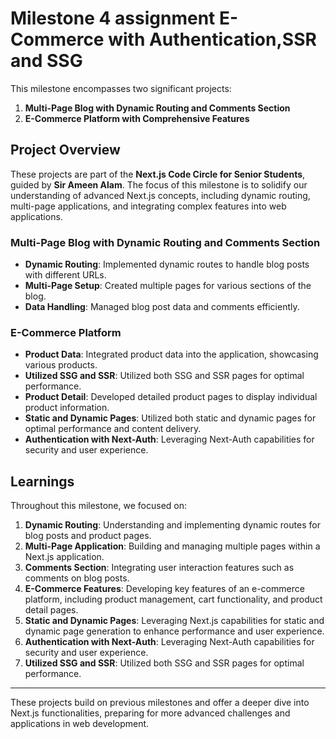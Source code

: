 # Milestone 4 assignment E-Commerce with Authentication,SSR and SSG

This milestone encompasses two significant projects:

1. **Multi-Page Blog with Dynamic Routing and Comments Section**
2. **E-Commerce Platform with Comprehensive Features**

## Project Overview

These projects are part of the **Next.js Code Circle for Senior Students**, guided by **Sir Ameen Alam**. The focus of this milestone is to solidify our understanding of advanced Next.js concepts, including dynamic routing, multi-page applications, and integrating complex features into web applications.

### Multi-Page Blog with Dynamic Routing and Comments Section

- **Dynamic Routing**: Implemented dynamic routes to handle blog posts with different URLs.
- **Multi-Page Setup**: Created multiple pages for various sections of the blog.
- **Data Handling**: Managed blog post data and comments efficiently.

### E-Commerce Platform

- **Product Data**: Integrated product data into the application, showcasing various products.
- **Utilized SSG and SSR**: Utilized both SSG and SSR pages for optimal performance.
- **Product Detail**: Developed detailed product pages to display individual product information.
- **Static and Dynamic Pages**: Utilized both static and dynamic pages for optimal performance and content delivery.
- **Authentication with Next-Auth**: Leveraging Next-Auth capabilities for security and user experience.

## Learnings

Throughout this milestone, we focused on:

1. **Dynamic Routing**: Understanding and implementing dynamic routes for blog posts and product pages.
2. **Multi-Page Application**: Building and managing multiple pages within a Next.js application.
3. **Comments Section**: Integrating user interaction features such as comments on blog posts.
4. **E-Commerce Features**: Developing key features of an e-commerce platform, including product management, cart functionality, and product detail pages.
6. **Static and Dynamic Pages**: Leveraging Next.js capabilities for static and dynamic page generation to enhance performance and user experience.
7. **Authentication with Next-Auth**: Leveraging Next-Auth capabilities for security and user experience.
8. **Utilized SSG and SSR**: Utilized both SSG and SSR pages for optimal performance.

---

These projects build on previous milestones and offer a deeper dive into Next.js functionalities, preparing for more advanced challenges and applications in web development.
